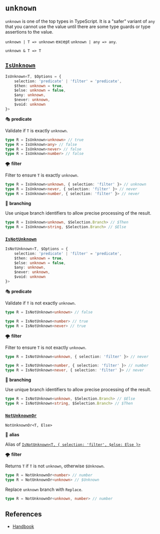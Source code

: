 # `unknown`

`unknown` is one of the top types in TypeScript.
It is a "safer" variant of `any` that you cannot use the value until there are some type guards or type assertions to the value.

`unknown | T => unknown` except `unknown | any => any`.

`unknown & T => T`

## [`IsUnknown`](./is_unknown.ts)

```ts
IsUnknown<T, $Options = {
	selection: 'predicate' | 'filter' = 'predicate',
	$then: unknown = true,
	$else: unknown = false,
	$any: unknown,
	$never: unknown,
	$void: unknown
}>
```

🎭 **predicate**

Validate if `T` is exactly `unknown`.

```ts
type R = IsUnknown<unknown> // true
type R = IsUnknown<any> // false
type R = IsUnknown<never> // false
type R = IsUnknown<number> // false
```

🌪️ **filter**

Filter to ensure `T` is exactly `unknown`.

```ts
type R = IsUnknown<unknown, { selection: 'filter' }> // unknown
type R = IsUnknown<never, { selection: 'filter' }> // never
type R = IsUnknown<number, { selection: 'filter' }> // never
```

🔱 **branching**

Use unique branch identifiers to allow precise processing of the result.

```ts
type R = IsUnknown<unknown, $Selection.Branch> // $Then
type R = IsUnknown<string, $Selection.Branch> // $Else
```

### [`IsNotUnknown`](./is_not_unknown.ts)

```ts
IsNotUnknown<T, $Options = {
	selection: 'predicate' | 'filter' = 'predicate',
	$then: unknown = true,
	$else: unknown = false,
	$any: unknown,
	$never: unknown,
	$void: unknown
}>
```

🎭 **predicate**

Validate if `T` is not exactly `unknown`.

```ts
type R = IsNotUnknown<unknown> // false

type R = IsNotUnknown<number> // true
type R = IsNotUnknown<never> // true
```

🌪️ **filter**

Filter to ensure `T` is not exactly `unknown`.

```ts
type R = IsNotUnknown<unknown, { selection: 'filter' }> // never

type R = IsNotUnknown<number, { selection: 'filter' }> // number
type R = IsNotUnknown<never, { selection: 'filter' }> // never
```

🔱 **branching**

Use unique branch identifiers to allow precise processing of the result.

```ts
type R = IsNotUnknown<unknown, $Selection.Branch> // $Else
type R = IsNotUnknown<string, $Selection.Branch> // $Then
```

### [`NotUnknownOr`](./not_unknown_or.ts)

`NotUnknownOr<T, Else>`

🔄 **alias**

Alias of [`IsNotUnknown<T, { selection: 'filter', $else: Else }>`](./is_not_unknown.ts)

🌪️ **filter**

Returns `T` if `T` is not `unknown`, otherwise `$Unknown`.

```ts
type R = NotUnknownOr<number> // number
type R = NotUnknownOr<unknown> // $Unknown
```

Replace `unknown` branch with `Replace`.

```ts
type R = NotUnknownOr<unknown, number> // number
```

## References

- [Handbook]

[handbook]: https://www.typescriptlang.org/docs/handbook/2/functions.html#unknown
